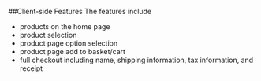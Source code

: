 ##Client-side Features
The features include
- products on the home page
- product selection
- product page option selection
- product page add to basket/cart
- full checkout including name, shipping information, tax information, and receipt


